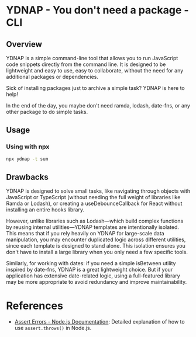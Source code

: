 # YDNAP - You don't need a package - CLI

## Overview

YDNAP is a simple command-line tool that allows you to run JavaScript code snippets directly from the command line.
It is designed to be lightweight and easy to use, easy to collaborate, without the need for any additional packages or dependencies.

Sick of installing packages just to archive a simple task? YDNAP is here to help!

In the end of the day, you maybe don't need ramda, lodash, date-fns, or any other package to do simple tasks.

## Usage

### Using with npx

```bash
npx ydnap -t sum
```


## Drawbacks

YDNAP is designed to solve small tasks, like navigating through objects with JavaScript or TypeScript (without needing the full weight of libraries like Ramda or Lodash), or creating a useDebounceCallback for React without installing an entire hooks library.

However, unlike libraries such as Lodash—which build complex functions by reusing internal utilities—YDNAP templates are intentionally isolated. This means that if you rely heavily on YDNAP for large-scale data manipulation, you may encounter duplicated logic across different utilities, since each template is designed to stand alone. This isolation ensures you don't have to install a large library when you only need a few specific tools.

Similarly, for working with dates: if you need a simple isBetween utility inspired by date-fns, YDNAP is a great lightweight choice. But if your application has extensive date-related logic, using a full-featured library may be more appropriate to avoid redundancy and improve maintainability.

# References

- [Assert Errors - Node.js Documentation](https://nodejs.org/api/assert.html#assertthrowsfn-error-message): Detailed explanation of how to use `assert.throws()` in Node.js.

